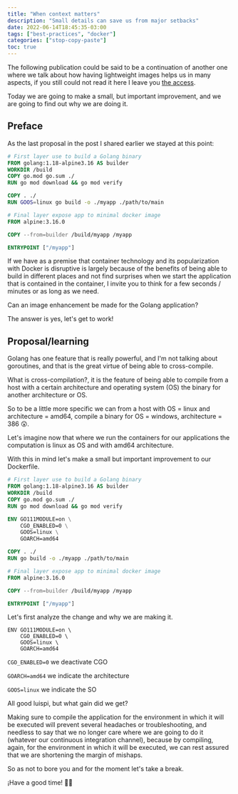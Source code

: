 ```yaml
---
title: "When context matters"
description: "Small details can save us from major setbacks"
date: 2022-06-14T18:45:35-03:00
tags: ["best-practices", "docker"]
categories: ["stop-copy-paste"]
toc: true
---
```


The following publication could be said to be a continuation of another one where we talk 
about how having lightweight images helps us in many aspects, 
if you still could not read it here I leave you
[the access](https://luispe.github.io/blog/posts/lightweight-container-image/).

Today we are going to make a small, but important improvement, and we are going to find out why we are doing it.

## Preface

As the last proposal in the post I shared earlier we stayed at this point:

```dockerfile
# First layer use to build a Golang binary
FROM golang:1.18-alpine3.16 AS builder
WORKDIR /build
COPY go.mod go.sum ./
RUN go mod download && go mod verify

COPY . ./
RUN GOOS=linux go build -o ./myapp ./path/to/main

# Final layer expose app to minimal docker image
FROM alpine:3.16.0

COPY --from=builder /build/myapp /myapp

ENTRYPOINT ["/myapp"]
```

If we have as a premise that container technology and its popularization with Docker 
is disruptive is largely because of the benefits of being able to build in different 
places and not find surprises when we start the application that is contained in the container, 
I invite you to think for a few seconds / minutes or as long as we need.

Can an image enhancement be made for the Golang application?

The answer is yes, let's get to work!

## Proposal/learning

Golang has one feature that is really powerful, and I'm not talking about goroutines, 
and that is the great virtue of being able to cross-compile.

What is cross-compilation?, it is the feature of being able to compile 
from a host with a certain architecture and operating system (OS) 
the binary for another architecture or OS.

So to be a little more specific we can from a host with OS = linux and 
architecture = amd64, compile a binary  for OS = windows, architecture = 386 😲.

Let's imagine now that where we run the containers for our applications 
the computation is linux as OS and with  amd64 architecture.

With this in mind let's make a small but important improvement to our Dockerfile.

```dockerfile
# First layer use to build a Golang binary
FROM golang:1.18-alpine3.16 AS builder
WORKDIR /build
COPY go.mod go.sum ./
RUN go mod download && go mod verify

ENV GO111MODULE=on \
    CGO_ENABLED=0 \
    GOOS=linux \
    GOARCH=amd64

COPY . ./
RUN go build -o ./myapp ./path/to/main

# Final layer expose app to minimal docker image
FROM alpine:3.16.0

COPY --from=builder /build/myapp /myapp

ENTRYPOINT ["/myapp"]
```

Let's first analyze the change and why we are making it.

```
ENV GO111MODULE=on \
    CGO_ENABLED=0 \
    GOOS=linux \
    GOARCH=amd64
```
`CGO_ENABLED=0` we deactivate CGO

`GOARCH=amd64` we indicate the architecture

`GOOS=linux` we indicate the SO

All good luispi, but what gain did we get?

Making sure to compile the application for the environment in which it will be executed 
will prevent several headaches or troubleshooting, and needless to say 
that we no longer care where we are going to do it (whatever our continuous integration channel), 
because by compiling, again, for the environment in which it will be executed, 
we can rest assured that we are shortening the margin of mishaps.

So as not to bore you and for the moment let's take a break.

¡Have a good time! 👋🏽
